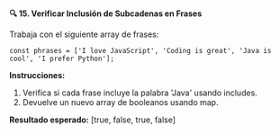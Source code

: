 <strong>🔍 15. Verificar Inclusión de Subcadenas en Frases</strong>

Trabaja con el siguiente array de frases:
```
const phrases = ['I love JavaScript', 'Coding is great', 'Java is cool', 'I prefer Python'];
```

<strong>Instrucciones:</strong>  
1. Verifica si cada frase incluye la palabra 'Java' usando includes.
2. Devuelve un nuevo array de booleanos usando map.

<strong>Resultado esperado:</strong> [true, false, true, false]